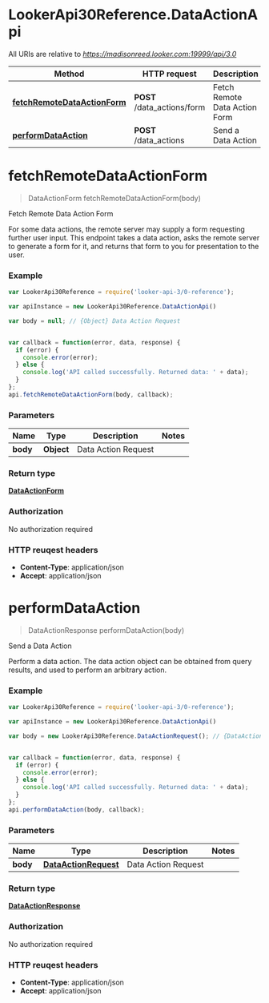 # LookerApi30Reference.DataActionApi

All URIs are relative to *https://madisonreed.looker.com:19999/api/3.0*

Method | HTTP request | Description
------------- | ------------- | -------------
[**fetchRemoteDataActionForm**](DataActionApi.md#fetchRemoteDataActionForm) | **POST** /data_actions/form | Fetch Remote Data Action Form
[**performDataAction**](DataActionApi.md#performDataAction) | **POST** /data_actions | Send a Data Action


<a name="fetchRemoteDataActionForm"></a>
# **fetchRemoteDataActionForm**
> DataActionForm fetchRemoteDataActionForm(body)

Fetch Remote Data Action Form

For some data actions, the remote server may supply a form requesting further user input. This endpoint takes a data action, asks the remote server to generate a form for it, and returns that form to you for presentation to the user.

### Example
```javascript
var LookerApi30Reference = require('looker-api-3/0-reference');

var apiInstance = new LookerApi30Reference.DataActionApi()

var body = null; // {Object} Data Action Request


var callback = function(error, data, response) {
  if (error) {
    console.error(error);
  } else {
    console.log('API called successfully. Returned data: ' + data);
  }
};
api.fetchRemoteDataActionForm(body, callback);
```

### Parameters

Name | Type | Description  | Notes
------------- | ------------- | ------------- | -------------
 **body** | **Object**| Data Action Request | 

### Return type

[**DataActionForm**](DataActionForm.md)

### Authorization

No authorization required

### HTTP reuqest headers

 - **Content-Type**: application/json
 - **Accept**: application/json

<a name="performDataAction"></a>
# **performDataAction**
> DataActionResponse performDataAction(body)

Send a Data Action

Perform a data action. The data action object can be obtained from query results, and used to perform an arbitrary action.

### Example
```javascript
var LookerApi30Reference = require('looker-api-3/0-reference');

var apiInstance = new LookerApi30Reference.DataActionApi()

var body = new LookerApi30Reference.DataActionRequest(); // {DataActionRequest} Data Action Request


var callback = function(error, data, response) {
  if (error) {
    console.error(error);
  } else {
    console.log('API called successfully. Returned data: ' + data);
  }
};
api.performDataAction(body, callback);
```

### Parameters

Name | Type | Description  | Notes
------------- | ------------- | ------------- | -------------
 **body** | [**DataActionRequest**](DataActionRequest.md)| Data Action Request | 

### Return type

[**DataActionResponse**](DataActionResponse.md)

### Authorization

No authorization required

### HTTP reuqest headers

 - **Content-Type**: application/json
 - **Accept**: application/json

